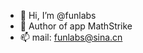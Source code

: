 - 👋 Hi, I’m @funlabs
- 👀 Author of app MathStrike
- 📫 mail: funlabs@sina.cn

<!---
funlabs/funlabs is a ✨ special ✨ repository because its `README.md` (this file) appears on your GitHub profile.
You can click the Preview link to take a look at your changes.
--->
